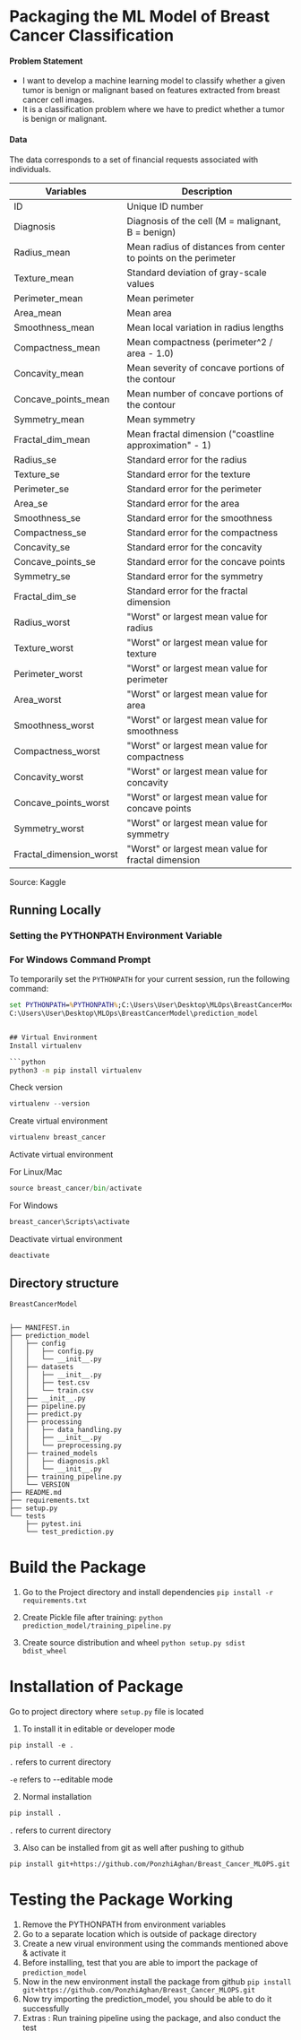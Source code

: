 
# Packaging the ML Model of Breast Cancer Classification

#### Problem Statement
- I want to develop a machine learning model to classify whether a given tumor is benign or malignant based on features extracted from breast cancer cell images.
- It is a classification problem where we have to predict whether a tumor is benign or malignant.

#### Data
The data corresponds to a set of financial requests associated with individuals. 

| Variables                 | Description                                                        |
|---------------------------|--------------------------------------------------------------------|
| ID                        | Unique ID number                                                   |
| Diagnosis                 | Diagnosis of the cell (M = malignant, B = benign)                  |
| Radius_mean               | Mean radius of distances from center to points on the perimeter    |
| Texture_mean              | Standard deviation of gray-scale values                            |
| Perimeter_mean            | Mean perimeter                                                     |
| Area_mean                 | Mean area                                                          |
| Smoothness_mean           | Mean local variation in radius lengths                             |
| Compactness_mean          | Mean compactness (perimeter^2 / area - 1.0)                        |
| Concavity_mean            | Mean severity of concave portions of the contour                   |
| Concave_points_mean       | Mean number of concave portions of the contour                     |
| Symmetry_mean             | Mean symmetry                                                      |
| Fractal_dim_mean          | Mean fractal dimension ("coastline approximation" - 1)             |
| Radius_se                 | Standard error for the radius                                      |
| Texture_se                | Standard error for the texture                                     |
| Perimeter_se              | Standard error for the perimeter                                   |
| Area_se                   | Standard error for the area                                        |
| Smoothness_se             | Standard error for the smoothness                                  |
| Compactness_se            | Standard error for the compactness                                 |
| Concavity_se              | Standard error for the concavity                                   |
| Concave_points_se         | Standard error for the concave points                              |
| Symmetry_se               | Standard error for the symmetry                                    |
| Fractal_dim_se            | Standard error for the fractal dimension                           |
| Radius_worst              | "Worst" or largest mean value for radius                           |
| Texture_worst             | "Worst" or largest mean value for texture                          |
| Perimeter_worst           | "Worst" or largest mean value for perimeter                        |
| Area_worst                | "Worst" or largest mean value for area                             |
| Smoothness_worst          | "Worst" or largest mean value for smoothness                       |
| Compactness_worst         | "Worst" or largest mean value for compactness                      |
| Concavity_worst           | "Worst" or largest mean value for concavity                        |
| Concave_points_worst      | "Worst" or largest mean value for concave points                   |
| Symmetry_worst            | "Worst" or largest mean value for symmetry                         |
| Fractal_dimension_worst   | "Worst" or largest mean value for fractal dimension                |

Source: Kaggle

## Running Locally

### Setting the PYTHONPATH Environment Variable

### For Windows Command Prompt

To temporarily set the `PYTHONPATH` for your current session, run the following command:

```cmd
set PYTHONPATH=%PYTHONPATH%;C:\Users\User\Desktop\MLOps\BreastCancerModel\Model\Package
C:\Users\User\Desktop\MLOps\BreastCancerModel\prediction_model


## Virtual Environment
Install virtualenv

```python
python3 -m pip install virtualenv
```

Check version
```python
virtualenv --version
```

Create virtual environment

```python
virtualenv breast_cancer
```

Activate virtual environment

For Linux/Mac
```python
source breast_cancer/bin/activate
```
For Windows
```python
breast_cancer\Scripts\activate
```

Deactivate virtual environment

```python
deactivate
```


## Directory structure

```
BreastCancerModel


├── MANIFEST.in
├── prediction_model
│   ├── config
│   │   ├── config.py
│   │   └── __init__.py
│   ├── datasets
│   │   ├── __init__.py
│   │   ├── test.csv
│   │   └── train.csv
│   ├── __init__.py
│   ├── pipeline.py
│   ├── predict.py
│   ├── processing
│   │   ├── data_handling.py
│   │   ├── __init__.py
│   │   └── preprocessing.py
│   ├── trained_models
│   │   ├── diagnosis.pkl
│   │   └── __init__.py
│   ├── training_pipeline.py
│   └── VERSION
├── README.md
├── requirements.txt
├── setup.py
└── tests
    ├── pytest.ini
    └── test_prediction.py
```


# Build the Package

1. Go  to the Project directory and install dependencies
`pip install -r requirements.txt`

2. Create Pickle file after training:
`python prediction_model/training_pipeline.py`

3. Create source distribution and wheel
`python setup.py sdist bdist_wheel`

# Installation of Package

Go to project directory where `setup.py` file is located

1. To install it in editable or developer mode
```python
pip install -e .
```
```.``` refers to current directory

```-e``` refers to --editable mode

2. Normal installation
```python
pip install .
```
```.``` refers to current directory

3. Also can be installed from git as well after pushing to github

```
pip install git+https://github.com/PonzhiAghan/Breast_Cancer_MLOPS.git
```

# Testing the Package Working

1. Remove the PYTHONPATH from environment variables 
2. Go to a separate location which is outside of package directory
3. Create a new virual environment using the commands mentioned above & activate it
4. Before installing, test that you are able to import the package of `prediction_model`
5. Now in the new environment install the package from github
`pip install git+https://github.com/PonzhiAghan/Breast_Cancer_MLOPS.git`
6. Now try importing the prediction_model, you should be able to do it successfully
7. Extras : Run training pipeline using the package, and also conduct the test
